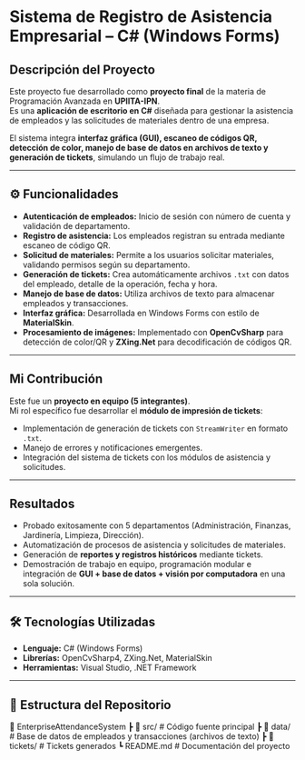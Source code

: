 # Sistema de Registro de Asistencia Empresarial – C# (Windows Forms)

##  Descripción del Proyecto
Este proyecto fue desarrollado como **proyecto final** de la materia de Programación Avanzada en **UPIITA-IPN**.  
Es una **aplicación de escritorio en C#** diseñada para gestionar la asistencia de empleados y las solicitudes de materiales dentro de una empresa.  

El sistema integra **interfaz gráfica (GUI), escaneo de códigos QR, detección de color, manejo de base de datos en archivos de texto y generación de tickets**, simulando un flujo de trabajo real.  

---

## ⚙️ Funcionalidades
- **Autenticación de empleados:** Inicio de sesión con número de cuenta y validación de departamento.  
- **Registro de asistencia:** Los empleados registran su entrada mediante escaneo de código QR.  
- **Solicitud de materiales:** Permite a los usuarios solicitar materiales, validando permisos según su departamento.  
- **Generación de tickets:** Crea automáticamente archivos `.txt` con datos del empleado, detalle de la operación, fecha y hora.  
- **Manejo de base de datos:** Utiliza archivos de texto para almacenar empleados y transacciones.  
- **Interfaz gráfica:** Desarrollada en Windows Forms con estilo de **MaterialSkin**.  
- **Procesamiento de imágenes:** Implementado con **OpenCvSharp** para detección de color/QR y **ZXing.Net** para decodificación de códigos QR.  

---

##  Mi Contribución
Este fue un **proyecto en equipo (5 integrantes)**.  
Mi rol específico fue desarrollar el **módulo de impresión de tickets**:  
- Implementación de generación de tickets con `StreamWriter` en formato `.txt`.  
- Manejo de errores y notificaciones emergentes.  
- Integración del sistema de tickets con los módulos de asistencia y solicitudes.  

---

##  Resultados
- Probado exitosamente con 5 departamentos (Administración, Finanzas, Jardinería, Limpieza, Dirección).  
- Automatización de procesos de asistencia y solicitudes de materiales.  
- Generación de **reportes y registros históricos** mediante tickets.  
- Demostración de trabajo en equipo, programación modular e integración de **GUI + base de datos + visión por computadora** en una sola solución.  

---

## 🛠️ Tecnologías Utilizadas
- **Lenguaje:** C# (Windows Forms)  
- **Librerías:** OpenCvSharp4, ZXing.Net, MaterialSkin  
- **Herramientas:** Visual Studio, .NET Framework  

---

## 📂 Estructura del Repositorio
📁 EnterpriseAttendanceSystem
┣ 📂 src/ # Código fuente principal
┣ 📂 data/ # Base de datos de empleados y transacciones (archivos de texto)
┣ 📂 tickets/ # Tickets generados
┗ README.md # Documentación del proyecto
